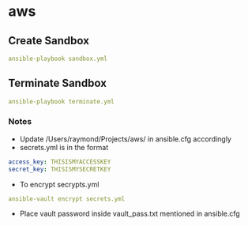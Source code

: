 # aws

## Create Sandbox
```yaml
ansible-playbook sandbox.yml
```

## Terminate Sandbox
```yaml
ansible-playbook terminate.yml
```

### Notes
* Update /Users/raymond/Projects/aws/ in ansible.cfg accordingly
* secrets.yml is in the format
```yaml
access_key: THISISMYACCESSKEY
secret_key: THISISMYSECRETKEY
```
* To encrypt secrypts.yml
```yaml
ansible-vault encrypt secrets.yml
```
* Place vault password inside vault_pass.txt mentioned in ansible.cfg

